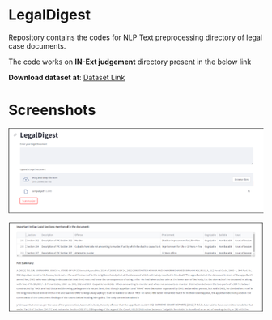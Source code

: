 # LegalDigest

Repository contains the codes for NLP Text preprocessing directory of legal case documents.

The code works on **IN-Ext judgement** directory present in the below link

**Download dataset at**: [Dataset Link](https://zenodo.org/records/7152317#.Yz6mJ9JByC0)

# Screenshots
![Interface](https://github.com/ayush9h/LegalDigest/blob/main/Screenshots/streamlit-1.png)

![Output](https://github.com/ayush9h/LegalDigest/blob/main/Screenshots/streamlit-2.png)
